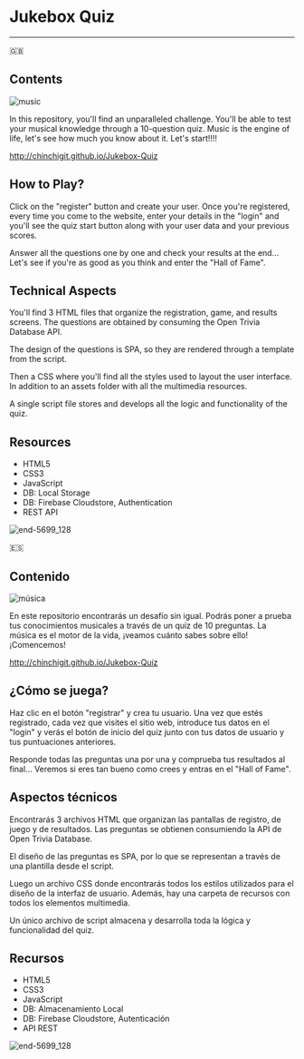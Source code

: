 # Jukebox Quiz #
---

🇬🇧

## Contents ##
![music](https://github.com/ElenaDRFS/quiz-2/assets/145337549/3d805dba-cf91-47e0-8db7-700ecc1be4c3)

In this repository, you'll find an unparalleled challenge. You'll be able to test your musical knowledge through a 10-question quiz. Music is the engine of life, let's see how much you know about it. Let's start!!!!  

http://chinchigit.github.io/Jukebox-Quiz

## How to Play? ##
Click on the "register" button and create your user. Once you're registered, every time you come to the website, enter your details in the "login" and you'll see the quiz start button along with your user data and your previous scores.

Answer all the questions one by one and check your results at the end... Let's see if you're as good as you think and enter the "Hall of Fame".

## Technical Aspects ##

You'll find 3 HTML files that organize the registration, game, and results screens. The questions are obtained by consuming the Open Trivia Database API.

The design of the questions is SPA, so they are rendered through a template from the script.

Then a CSS where you'll find all the styles used to layout the user interface. In addition to an assets folder with all the multimedia resources.

A single script file stores and develops all the logic and functionality of the quiz.

## Resources ##
- HTML5
- CSS3
- JavaScript
- DB: Local Storage
- DB: Firebase Cloudstore, Authentication
- REST API

![end-5699_128](https://github.com/ElenaDRFS/quiz-2/assets/145337549/8c7c4d51-ac24-4921-bc2b-cd832144f68e)


🇪🇸

## Contenido ##
![música](https://github.com/ElenaDRFS/quiz-2/assets/145337549/3d805dba-cf91-47e0-8db7-700ecc1be4c3)

En este repositorio encontrarás un desafío sin igual. Podrás poner a prueba tus conocimientos musicales a través de un quiz de 10 preguntas. La música es el motor de la vida, ¡veamos cuánto sabes sobre ello! ¡Comencemos!  

http://chinchigit.github.io/Jukebox-Quiz

## ¿Cómo se juega? ##
Haz clic en el botón "registrar" y crea tu usuario. Una vez que estés registrado, cada vez que visites el sitio web, introduce tus datos en el "login" y verás el botón de inicio del quiz junto con tus datos de usuario y tus puntuaciones anteriores.

Responde todas las preguntas una por una y comprueba tus resultados al final... Veremos si eres tan bueno como crees y entras en el "Hall of Fame".

## Aspectos técnicos ##

Encontrarás 3 archivos HTML que organizan las pantallas de registro, de juego y de resultados. Las preguntas se obtienen consumiendo la API de Open Trivia Database.

El diseño de las preguntas es SPA, por lo que se representan a través de una plantilla desde el script.

Luego un archivo CSS donde encontrarás todos los estilos utilizados para el diseño de la interfaz de usuario. Además, hay una carpeta de recursos con todos los elementos multimedia.

Un único archivo de script almacena y desarrolla toda la lógica y funcionalidad del quiz.

## Recursos ##
- HTML5
- CSS3
- JavaScript
- DB: Almacenamiento Local
- DB: Firebase Cloudstore, Autenticación
- API REST

![end-5699_128](https://github.com/ElenaDRFS/quiz-2/assets/145337549/8c7c4d51-ac24-4921-bc2b-cd832144f68e)

